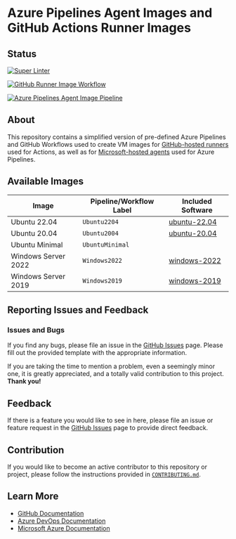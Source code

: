 # Azure Pipelines Agent Images and GitHub Actions Runner Images

## Status

[![Super Linter](<https://github.com/segraef/apai/actions/workflows/linter.yml/badge.svg>)](<https://github.com/segraef/apai/actions/workflows/linter.yml>)

[![GitHub Runner Image Workflow](<https://github.com/segraef/apai/actions/workflows/workflow.yml/badge.svg>)](<https://github.com/segraef/apai/actions/workflows/workflow.yml>)

[![Azure Pipelines Agent Image Pipeline](https://dev.azure.com/segraef/apai/_apis/build/status%2Fapai?branchName=main)](https://dev.azure.com/segraef/apai/_build/latest?definitionId=41)

## About

This repository contains a simplified version of pre-defined Azure Pipelines and GitHub Workflows used to create VM images for [GitHub-hosted runners](https://docs.github.com/en/actions/using-github-hosted-runners/about-github-hosted-runners) used for Actions, as well as for [Microsoft-hosted agents](https://docs.microsoft.com/en-us/azure/devops/pipelines/agents/hosted?view=azure-devops#use-a-microsoft-hosted-agent) used for Azure Pipelines.

## Available Images

| Image | Pipeline/Workflow Label | Included Software |
| --------------------|---------------------|--------------------|
| Ubuntu 22.04 | `Ubuntu2204` | [ubuntu-22.04]
| Ubuntu 20.04 | `Ubuntu2004` | [ubuntu-20.04]
| Ubuntu Minimal | `UbuntuMinimal` |
| Windows Server 2022 | `Windows2022` | [windows-2022]
| Windows Server 2019 | `Windows2019` | [windows-2019]

[ubuntu-minimal]: https://github.com/actions/runner-images/blob/main/images/linux/Ubuntu2204-Readme.md
[ubuntu-22.04]: https://github.com/actions/runner-images/blob/main/images/linux/Ubuntu2204-Readme.md
[ubuntu-20.04]: https://github.com/actions/runner-images/blob/main/images/linux/Ubuntu2004-Readme.md
[windows-2022]: https://github.com/actions/runner-images/blob/main/images/win/Windows2022-Readme.md
[windows-2019]: https://github.com/actions/runner-images/blob/main/images/win/Windows2019-Readme.md

## Reporting Issues and Feedback

### Issues and Bugs

If you find any bugs, please file an issue in the [GitHub Issues][GitHubIssues] page. Please fill out the provided template with the appropriate information.

If you are taking the time to mention a problem, even a seemingly minor one, it is greatly appreciated, and a totally valid contribution to this project. **Thank you!**

## Feedback

If there is a feature you would like to see in here, please file an issue or feature request in the [GitHub Issues][GitHubIssues] page to provide direct feedback.

## Contribution

If you would like to become an active contributor to this repository or project, please follow the instructions provided in [`CONTRIBUTING.md`][Contributing].

## Learn More

* [GitHub Documentation][GitHubDocs]
* [Azure DevOps Documentation][AzureDevOpsDocs]
* [Microsoft Azure Documentation][MicrosoftAzureDocs]

<!-- References -->

<!-- Local -->
[ProjectSetup]: <https://docs.github.com/en/communities/setting-up-your-project-for-healthy-contributions>
[CreateFromTemplate]: <https://docs.github.com/en/github/creating-cloning-and-archiving-repositories/creating-a-repository-on-github/creating-a-repository-from-a-template>
[GitHubDocs]: <https://docs.github.com/>
[AzureDevOpsDocs]: <https://docs.microsoft.com/en-us/azure/devops/?view=azure-devops>
[GitHubIssues]: <https://github.com/segraef/Template/issues>
[Contributing]: CONTRIBUTING.md

<!-- External -->
[Az]: <https://img.shields.io/powershellgallery/v/Az.svg?style=flat-square&label=Az>
[AzGallery]: <https://www.powershellgallery.com/packages/Az/>
[PowerShellCore]: <https://github.com/PowerShell/PowerShell/releases/latest>

<!-- Docs -->
[MicrosoftAzureDocs]: <https://docs.microsoft.com/en-us/azure/>
[PowerShellDocs]: <https://docs.microsoft.com/en-us/powershell/>
